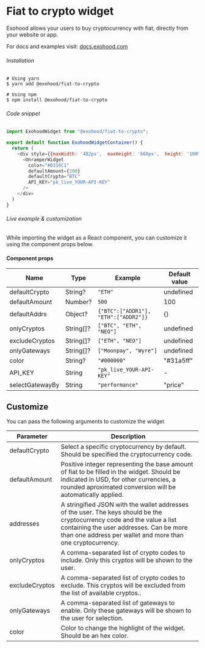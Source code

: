 # Fiat to crypto widget
Exohood allows your users to buy cryptocurrency with fiat, directly from your website or app.

For docs and examples visit: [docs.exohood.com](https://docs.exohood.com/)

###### Installation

```shell
# Using yarn
$ yarn add @exohood/fiat-to-crypto

# Using npm
$ npm install @exohood/fiat-to-crypto
```

###### Code snippet
```javascript
import ExohoodWidget from "@exohood/fiat-to-crypto";

export default function ExohoodWidgetContainer() {
  return (
    <div style={{maxWidth: '482px',  maxHeight: '660px',  height: '100%',  width: '100%'}}>
      <OnramperWidget
        color="#0316C1"
        defaultAmount={200}
        defaultCrypto="BTC"
        API_KEY="pk_live_YOUR-API-KEY"
      />
    </div>
  )
}
```
###### Live example & customization
While importing the widget as a React component, you can customize it using the component props below. 

#### Component props
| Name           | Type      | Example                              | Default value |
| -------------- | --------- | ------------------------------------ | ------------- |
| defaultCrypto  | String?   | `"ETH"`                              | undefined     |
| defaultAmount  | Number?   | `500`                                | 100           |
| defaultAddrs   | Object?   | `{"BTC":["ADDR1"], "ETH":["ADDR2"]}` | {}            |
| onlyCryptos    | String[]? | `["BTC", "ETH", "NEO"]`              | undefined     |
| excludeCryptos | String[]? | `["ETH", "NEO"]`                     | undefined     |
| onlyGateways   | String[]? | `["Moonpay", "Wyre"]`                | undefined     |
| color          | String?   | `"#000000"`                          | "#31a5ff"     |
| API_KEY        | String    | `"pk_live_YOUR-API-KEY"`             | -             |
| selectGatewayBy| String    | `"performance"`                      | "price"       |

## Customize
You can pass the following arguments to customize the widget

| Parameter      | Description    |
| -------------- | -------------- |
| defaultCrypto  | Select a specific cryptocurrency by default. Should be specified the cryptocurrency code. |
| defaultAmount  | Positive integer representing the base amount of fiat to be filled in the widget. Should be indicated in USD, for other currencies, a rounded aproximated conversion will be automatically applied.|
| addresses      | A stringified JSON with the wallet addresses of the user. The keys should be the cryptocurrency code and the value a list containing the user addresses. Can be more than one address per wallet and more than one cryptocurrency. |
| onlyCryptos    | A comma-separated list of crypto codes to include. Only this cryptos will be shown to the user.|
| excludeCryptos | A comma-separated list of crypto codes to exclude. This cryptos will be excluded from the list of available cryptos..|
| onlyGateways   | A comma-separated list of gateways to enable. Only these gateways will be shown to the user for selection.|
| color          | Color to change the highlight of the widget. Should be an hex color.|
